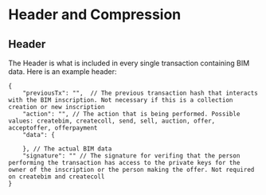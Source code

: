 # Header and Compression

## Header

The Header is what is included in every single transaction containing BIM data. Here is an example header:

```
{
    "previousTx": "",  // The previous transaction hash that interacts with the BIM inscription. Not necessary if this is a collection creation or new inscription
    "action": "", // The action that is being performed. Possible values: createbim, createcoll, send, sell, auction, offer, acceptoffer, offerpayment
    "data": {

    }, // The actual BIM data
    "signature": "" // The signature for verifing that the person performing the transaction has access to the private keys for the owner of the inscription or the person making the offer. Not required on createbim and createcoll
}
```